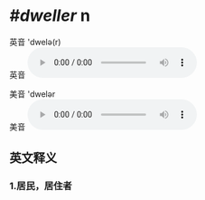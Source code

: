 # ***\#dweller*** n
英音 'dwelə(r)  
英音
<audio src="./media/dweller1_AAC.aac" controls="controls"></audio>

美音 'dwelər  
美音
<audio src="./media/dweller2_AAC.aac" controls="controls"></audio>



  

英文释义
---
### 1.**居民，居住者**  


